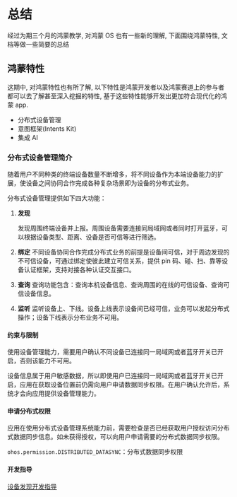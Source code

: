 # 总结

经过为期三个月的鸿蒙教学, 对鸿蒙 OS 也有一些新的理解, 下面围绕鸿蒙特性, 文档等做一些简要的总结

## 鸿蒙特性

这期中, 对鸿蒙特性也有所了解, 以下特性是鸿蒙开发者以及鸿蒙赛道上的参与者都可以去了解甚至深入挖掘的特性, 基于这些特性能够开发出更加符合现代化的鸿蒙 app.

- 分布式设备管理
- 意图框架(Intents Kit)
- 集成 AI

### 分布式设备管理简介

随着用户不同种类的终端设备数量不断增多，将不同设备作为本端设备能力的扩展，使设备之间协同合作完成各种复杂场景即为设备的分布式业务。

分布式设备管理提供如下四大功能：

1. **发现**

   发现周围终端设备并上报。周围设备需要连接同局域网或者同时打开蓝牙，可以根据设备类型、距离、设备是否可信等进行筛选。

2. **绑定**
   不同设备协同合作完成分布式业务的前提是设备间可信，对于周边发现的不可信设备，可通过绑定使彼此建立可信关系，提供 pin 码、碰、扫、靠等设备认证框架，支持对接各种认证交互接口。

3. **查询**
   查询功能包含：查询本机设备信息、查询周围的在线的可信设备、查询可信设备信息。

4. **监听**
   监听设备上、下线。设备上线表示设备间已经可信，业务可以发起分布式操作；设备下线表示分布业务不可用。

#### 约束与限制

使用设备管理能力，需要用户确认不同设备已连接同一局域网或者蓝牙开关已开启，否则该能力不可用。

设备信息属于用户敏感数据，所以即使用户已连接同一局域网或者蓝牙开关已开启，应用在获取设备位置前仍需向用户申请数据同步权限。在用户确认允许后，系统才会向应用提供设备管理能力。

#### 申请分布式权限

应用在使用分布式设备管理系统能力前，需要检查是否已经获取用户授权访问分布式数据同步信息。如未获得授权，可以向用户申请需要的分布式数据同步权限。

`ohos.permission.DISTRIBUTED_DATASYNC`：分布式数据同步权限

#### 开发指导
[设备发现开发指导](https://developer.huawei.com/consumer/cn/doc/harmonyos-guides-V5/devicemanager-guidelines-V5#%E8%AE%BE%E5%A4%87%E5%8F%91%E7%8E%B0%E5%BC%80%E5%8F%91%E6%8C%87%E5%AF%BC)